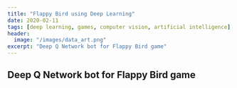 ```yaml
---
title: "Flappy Bird using Deep Learning"
date: 2020-02-11
tags: [deep learning, games, computer vision, artificial intelligence]
header:
  image: "/images/data_art.png"
excerpt: "Deep Q Network bot for Flappy Bird game"
---
```


## Deep Q Network bot for Flappy Bird game

